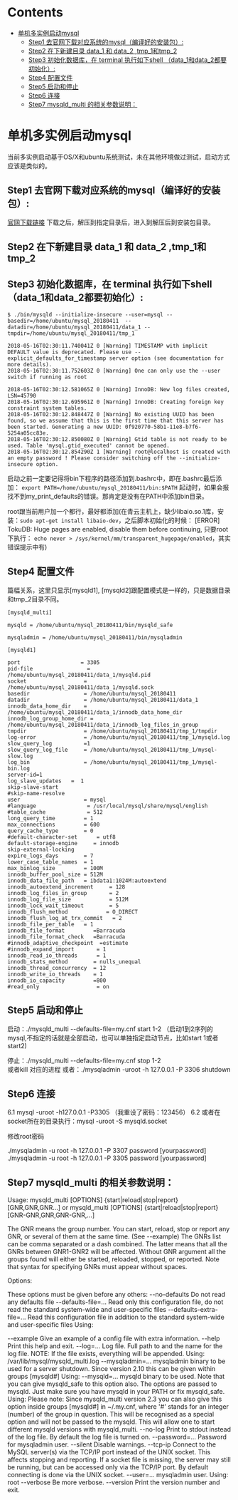 Contents
=================

* [单机多实例启动mysql](#单机多实例启动mysql)
   * [Step1 去官网下载对应系统的mysql（编译好的安装包）:](#step1-去官网下载对应系统的mysql编译>好的安装包) 
   * [Step2 在下新建目录 data_1 和 data_2 ,tmp_1和tmp_2](#step2-在下新建目录-data_1-和-data_2-tmp_1和tmp_2)
   * [Step3 初始化数据库，在 terminal 执行如下shell （data_1和data_2都要初始化）:](#step3-初始>化数据库在-terminal-执行如下shell-data_1和data_2都要初始化) 
   * [Step4 配置文件](#step4-配置文件) 
   * [Step5 启动和停止](#step5-启动和停止) 
   * [Step6 连接](#step6-连接) 
   * [Step7 mysqld_multi 的相关参数说明：](#step7-mysqld_multi-的相关参数说明) 

# 单机多实例启动mysql

当前多实例启动基于OS/X和ubuntu系统测试，未在其他环境做过测试，启动方式应该是类似的。

## Step1 去官网下载对应系统的mysql（编译好的安装包）: 
[官网下载链接](https://dev.mysql.com/downloads/mysql/5.7.html#downloads)
下载之后，解压到指定目录后，进入到解压后到安装包目录。


## Step2 在下新建目录 data_1 和 data_2 ,tmp_1和tmp_2

## Step3 初始化数据库，在 terminal 执行如下shell （data_1和data_2都要初始化）: 
```
$ ./bin/mysqld --initialize-insecure --user=mysql --basedir=/home/ubuntu/mysql_20180411  --datadir=/home/ubuntu/mysql_20180411/data_1 --tmpdir=/home/ubuntu/mysql_20180411/tmp_1

2018-05-16T02:30:11.740041Z 0 [Warning] TIMESTAMP with implicit DEFAULT value is deprecated. Please use --explicit_defaults_for_timestamp server option (see documentation for more details).
2018-05-16T02:30:11.752603Z 0 [Warning] One can only use the --user switch if running as root

2018-05-16T02:30:12.581065Z 0 [Warning] InnoDB: New log files created, LSN=45790
2018-05-16T02:30:12.695961Z 0 [Warning] InnoDB: Creating foreign key constraint system tables.
2018-05-16T02:30:12.848447Z 0 [Warning] No existing UUID has been found, so we assume that this is the first time that this server has been started. Generating a new UUID: 0f920770-58b1-11e8-b7f6-5254a05cc83e.
2018-05-16T02:30:12.850080Z 0 [Warning] Gtid table is not ready to be used. Table 'mysql.gtid_executed' cannot be opened.
2018-05-16T02:30:12.854290Z 1 [Warning] root@localhost is created with an empty password ! Please consider switching off the --initialize-insecure option.
```
启动之前一定要记得将bin下程序的路径添加到.bashrc中，即在.bashrc最后添加：
`export PATH=/home/ubuntu/mysql_20180411/bin:$PATH`
起动时，如果会报找不到my_print_defaults的错误。那肯定是没有在PATH中添加bin目录。 

root跟当前用户加一个都行，最好都添加(在青云主机上，缺少libaio.so.1库，安装：`sudo apt-get install libaio-dev`，之后脚本初始化的时候：
[ERROR] TokuDB: Huge pages are enabled, disable them before continuing, 
只要root下执行：
`echo never > /sys/kernel/mm/transparent_hugepage/enabled`，其实错误提示中有)



## Step4 配置文件
 篇幅关系，这里只显示[mysqld1], [mysqld2]跟配置模式是一样的，只是数据目录和tmp_2目录不同。
```
[mysqld_multi]          

mysqld = /home/ubuntu/mysql_20180411/bin/mysqld_safe

mysqladmin = /home/ubuntu/mysql_20180411/bin/mysqladmin

[mysqld1]               

port                   = 3305
pid-file                 = /home/ubuntu/mysql_20180411/data_1/mysqld.pid
socket                  = /home/ubuntu/mysql_20180411/data_1/mysqld.sock
basedir                 = /home/ubuntu/mysql_20180411
datadir                 = /home/ubuntu/mysql_20180411/data_1
innodb_data_home_dir    = /home/ubuntu/mysql_20180411/data_1/innodb_data_home_dir
innodb_log_group_home_dir = /home/ubuntu/mysql_20180411/data_1/innodb_log_files_in_group
tmpdir                  = /home/ubuntu/mysql_20180411/tmp_1/tmpdir
log-error               = /home/ubuntu/mysql_20180411/tmp_1/mysqld.log
slow_query_log          =1 
slow_query_log_file     = /home/ubuntu/mysql_20180411/tmp_1/mysql-slow.log
log_bin                 = /home/ubuntu/mysql_20180411/tmp_1/mysql-bin.log
server-id=1
log_slave_updates   =  1   
skip-slave-start
#skip-name-resolve      
user                    = mysql
#language                = /usr/local/mysql/share/mysql/english
#table_cache             = 512
long_query_time         = 1
max_connections         = 600
query_cache_type        = 0
#default-character-set      = utf8
default-storage-engine     = innodb
skip-external-locking
expire_logs_days        = 7
lower_case_table_names  = 1
max_binlog_size         = 100M
innodb_buffer_pool_size = 512M
innodb_data_file_path   = ibdata1:1024M:autoextend
innodb_autoextend_increment     = 128
innodb_log_files_in_group       = 2
innodb_log_file_size            = 512M
innodb_lock_wait_timeout        = 5
innodb_flush_method            = O_DIRECT
innodb_flush_log_at_trx_commit   = 2
innodb_file_per_table   = 1
innodb_file_format         =Barracuda
innodb_file_format_check   =Barracuda
#innodb_adaptive_checkpoint  =estimate
#innodb_expand_import       = 1
innodb_read_io_threads      = 1
innodb_stats_method        = nulls_unequal
innodb_thread_concurrency  = 12
innodb_write_io_threads    = 1
innodb_io_capacity         =800
#read_only                  = on
```

## Step5 启动和停止
启动：./mysqld_multi --defaults-file=my.cnf start 1-2   （启动1到2序列的mysql,不指定的话就是全部启动，也可以单独指定启动节点，比如start 1或者start2)

停止：./mysqld_multi --defaults-file=my.cnf stop 1-2   
或者kill 对应的进程
或者：./mysqladmin -uroot -h 127.0.0.1 -P 3306 shutdown  


## Step6 连接
6.1 mysql -uroot -h127.0.0.1 -P3305 （我重设了密码：123456）
6.2 或者在socket所在的目录执行：mysql -uroot -S mysqld.socket


修改root密码 

./mysqladmin -u root -h 127.0.0.1 -P 3307 password [yourpassword]  
./mysqladmin -u root -h 127.0.0.1 -P 3305 password [yourpassword]  

## Step7 mysqld_multi 的相关参数说明：

Usage: mysqld_multi [OPTIONS] {start|reload|stop|report} [GNR,GNR,GNR...]
or     mysqld_multi [OPTIONS] {start|reload|stop|report} [GNR-GNR,GNR,GNR-GNR,...]


The GNR means the group number. You can start, reload, stop or report any GNR,
or several of them at the same time. (See --example) The GNRs list can
be comma separated or a dash combined. The latter means that all the
GNRs between GNR1-GNR2 will be affected. Without GNR argument all the
groups found will either be started, reloaded, stopped, or reported. Note that
syntax for specifying GNRs must appear without spaces.


Options:


These options must be given before any others:
--no-defaults      Do not read any defaults file
--defaults-file=...  Read only this configuration file, do not read the
                   standard system-wide and user-specific files
--defaults-extra-file=...  Read this configuration file in addition to the
                   standard system-wide and user-specific files
Using:  


--example          Give an example of a config file with extra information.
--help             Print this help and exit.
--log=...          Log file. Full path to and the name for the log file. NOTE:
                   If the file exists, everything will be appended.
                   Using: /var/lib/mysql/mysqld_multi.log
--mysqladmin=...   mysqladmin binary to be used for a server shutdown.
                   Since version 2.10 this can be given within groups [mysqld#]
                   Using: 
--mysqld=...       mysqld binary to be used. Note that you can give mysqld_safe
                   to this option also. The options are passed to mysqld. Just
                   make sure you have mysqld in your PATH or fix mysqld_safe.
                   Using: 
                   Please note: Since mysqld_multi version 2.3 you can also
                   give this option inside groups [mysqld#] in ~/.my.cnf,
                   where '#' stands for an integer (number) of the group in
                   question. This will be recognised as a special option and
                   will not be passed to the mysqld. This will allow one to
                   start different mysqld versions with mysqld_multi.
--no-log           Print to stdout instead of the log file. By default the log
                   file is turned on.
--password=...     Password for mysqladmin user.
--silent           Disable warnings.
--tcp-ip           Connect to the MySQL server(s) via the TCP/IP port instead
                   of the UNIX socket. This affects stopping and reporting.
                   If a socket file is missing, the server may still be
                   running, but can be accessed only via the TCP/IP port.
                   By default connecting is done via the UNIX socket.
--user=...         mysqladmin user. Using: root
--verbose          Be more verbose.
--version          Print the version number and exit.
